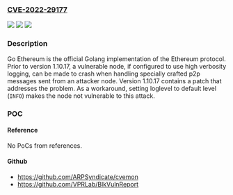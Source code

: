 ### [CVE-2022-29177](https://cve.mitre.org/cgi-bin/cvename.cgi?name=CVE-2022-29177)
![](https://img.shields.io/static/v1?label=Product&message=go-ethereum&color=blue)
![](https://img.shields.io/static/v1?label=Version&message=n%2Fa&color=blue)
![](https://img.shields.io/static/v1?label=Vulnerability&message=CWE-400%3A%20Uncontrolled%20Resource%20Consumption&color=brighgreen)

### Description

Go Ethereum is the official Golang implementation of the Ethereum protocol. Prior to version 1.10.17, a vulnerable node, if configured to use high verbosity logging, can be made to crash when handling specially crafted p2p messages sent from an attacker node. Version 1.10.17 contains a patch that addresses the problem. As a workaround, setting loglevel to default level (`INFO`) makes the node not vulnerable to this attack.

### POC

#### Reference
No PoCs from references.

#### Github
- https://github.com/ARPSyndicate/cvemon
- https://github.com/VPRLab/BlkVulnReport

